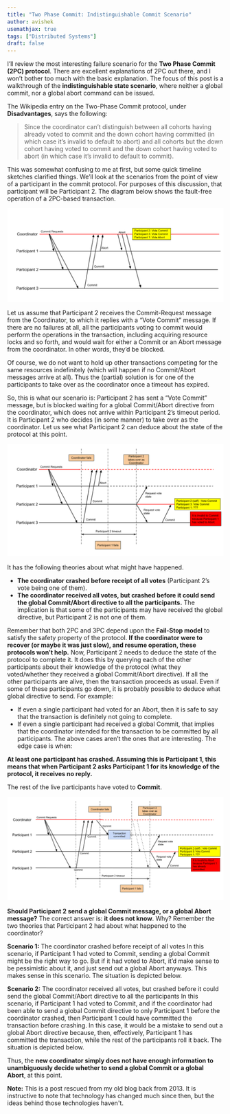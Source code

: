 ```yaml
---
title: "Two Phase Commit: Indistinguishable Commit Scenario"
author: avishek
usemathjax: true
tags: ["Distributed Systems"]
draft: false
---
```


I’ll review the most interesting failure scenario for the **Two Phase Commit (2PC) protocol**. There are excellent explanations of 2PC out there, and I won’t bother too much with the basic explanation. The focus of this post is a walkthrough of the **indistinguishable state scenario**, where neither a global commit, nor a global abort command can be issued.

The Wikipedia entry on the Two-Phase Commit protocol, under **Disadvantages**, says the following:

> Since the coordinator can’t distinguish between all cohorts having already voted to commit and the down cohort having committed (in which case it’s invalid to default to abort) and all cohorts but the down cohort having voted to commit and the down cohort having voted to abort (in which case it’s invalid to default to commit).

This was somewhat confusing to me at first, but some quick timeline sketches clarified things. We’ll look at the scenarios from the point of view of a participant in the commit protocol. For purposes of this discussion, that participant will be Participant 2. The diagram below shows the fault-free operation of a 2PC-based transaction.

![Two Phase Commit - No Failures](/assets/images/two-phase-commit-no-failures.png)

Let us assume that Participant 2 receives the Commit-Request message from the Coordinator, to which it replies with a “Vote Commit” message. If there are no failures at all, all the participants voting to commit would perform the operations in the transaction, including acquiring resource locks and so forth, and would wait for either a Commit or an Abort message from the coordinator. In other words, they’d be blocked.

Of course, we do not want to hold up other transactions competing for the same resources indefinitely (which will happen if no Commit/Abort messages arrive at all). Thus the (partial) solution is for one of the participants to take over as the coordinator once a timeout has expired.

So, this is what our scenario is: Participant 2 has sent a “Vote Commit” message, but is blocked waiting for a global Commit/Abort directive from the coordinator, which does not arrive within Participant 2’s timeout period. It is Participant 2 who decides (in some manner) to take over as the coordinator. Let us see what Participant 2 can deduce about the state of the protocol at this point.

![Two Phase Commit - Failure Scenario 1](/assets/images/two-phase-commit-failure-scenario-1.png)

It has the following theories about what might have happened.

- **The coordinator crashed before receipt of all votes** (Participant 2’s vote being one of them).
- **The coordinator received all votes, but crashed before it could send the global Commit/Abort directive to all the participants.** The implication is that some of the participants may have received the global directive, but Participant 2 is not one of them.

Remember that both 2PC and 3PC depend upon the **Fail-Stop model** to satisfy the safety property of the protocol. **If the coordinator were to recover (or maybe it was just slow), and resume operation, these protocols won’t help.** Now, Participant 2 needs to deduce the state of the protocol to complete it. It does this by querying each of the other participants about their knowledge of the protocol (what they voted/whether they received a global Commit/Abort directive). If all the other participants are alive, then the transaction proceeds as usual. Even if some of these participants go down, it is probably possible to deduce what global directive to send. For example:

- If even a single participant had voted for an Abort, then it is safe to say that the transaction is definitely not going to complete.
- If even a single participant had received a global Commit, that implies that the coordinator intended for the transaction to be committed by all participants. The above cases aren’t the ones that are interesting. The edge case is when:

**At least one participant has crashed. Assuming this is Participant 1, this means that when Participant 2 asks Participant 1 for its knowledge of the protocol, it receives no reply.**

The rest of the live participants have voted to **Commit**.

![Two Phase Commit - Failure Scenario 2](/assets/images/two-phase-commit-failure-scenario-2.png)

**Should Participant 2 send a global Commit message, or a global Abort message?** The correct answer is: **it does not know**. Why? Remember the two theories that Participant 2 had about what happened to the coordinator?

**Scenario 1:** The coordinator crashed before receipt of all votes In this scenario, if Participant 1 had voted to Commit, sending a global Commit might be the right way to go. But if it had voted to Abort, it’d make sense to be pessimistic about it, and just send out a global Abort anyways. This makes sense in this scenario. The situation is depicted below.

**Scenario 2:** The coordinator received all votes, but crashed before it could send the global Commit/Abort directive to all the participants In this scenario, if Participant 1 had voted to Commit, and if the coordinator had been able to send a global Commit directive to only Participant 1 before the coordinator crashed, then Participant 1 could have committed the transaction before crashing. In this case, it would be a mistake to send out a global Abort directive because, then, effectively, Participant 1 has committed the transaction, while the rest of the participants roll it back. The situation is depicted below.

Thus, the **new coordinator simply does not have enough information to unambiguously decide whether to send a global Commit or a global Abort**, at this point.

**Note:** This is a post rescued from my old blog back from 2013. It is instructive to note that technology has changed much since then, but the ideas behind those technologies haven't.
